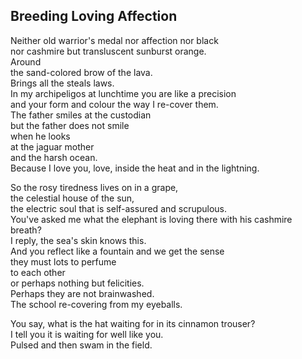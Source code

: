 Breeding Loving Affection
-------------------------
Neither old warrior's medal nor affection nor black  
nor cashmire but transluscent sunburst orange.  
Around  
the sand-colored brow of the lava.  
Brings all the steals laws.  
In my archipeligos at lunchtime you are like a precision  
and your form and colour the way I re-cover them.  
The father smiles at the custodian  
but the father does not smile  
when he looks  
at the jaguar mother  
and the harsh ocean.  
Because I love you, love, inside the heat and in the lightning.  
  
So the rosy tiredness lives on in a grape,  
the celestial house of the sun,  
the electric soul that is self-assured and scrupulous.  
You've asked me what the elephant is loving there with his cashmire breath?  
I reply, the sea's skin knows this.  
And you reflect like a fountain and we get the sense  
they must lots to perfume  
to each other  
or perhaps nothing but felicities.  
Perhaps they are not brainwashed.  
The school re-covering from my eyeballs.  
  
You say, what is the hat waiting for in its cinnamon trouser?  
I tell you it is waiting for well like you.  
Pulsed and then swam in the field.  
